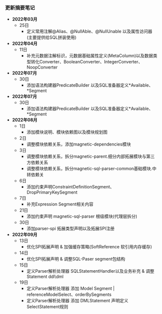 ### 更新摘要笔记

- **2022年03月**
  - 25日
    - 定义常用注解@Alias、@NullAble、@NullUnable 以及属性访问器(主要提供给SQL拼装使用)
- **2022年04月**
  - 11日
    - 补充元数据注解标识，元数据基础属性定义(MetaColumn)以及数据类型转化Converter、BooleanConverter、IntegerConverter、NoopConverter
- **2022年07月**
  - 30日
    - 添加语法构建器PredicateBuilder 以及SQL准备器定义*Available、*Segment
- **2022年07月**
  - 30日
    - 添加语法构建器PredicateBuilder 以及SQL准备器定义*Available、*Segment
- **2022年08月**
  - 1日
    - 添加模块说明、模块依赖图以及模块规划图
  - 2日
    - 调整模块依赖关系，添加magnetic-dependencies模块
  - 3日
    - 调整模块依赖关系，拆分magnetic-parent.细分内部拓展模块与第三方依赖关系
    - 调整模块依赖关系，拆分magnetic-sql-parser-common基础模块.中转依赖关
  - 6日
    - 添加约束声明ConstraintDefinitionSegment、DropPrimaryKeySegment
  - 7日
    - 补充Expression Segment相关内容
  - 21日
    - 添加约束声明 magnetic-sql-parser 根级模块(代理层拆分)
  - 30日
    - 添加parser-spi 拓展类型声明以及拓展SPI注册
- **2022年09月**
  - 13日
    - 优化SPI拓展声明 & 加强缓存策略(SoftReference 软引用内存缓存)
  - 14日
    - 优化SPI拓展声明 & 调整SQL-Paser segment包结构
  - 15日
    - 定义Parser解析处理器 SQLStatementHandler以及业务补充 & 调整Statement ddl\dml
  - 19日
    - 定义Parser解析处理器 添加 Model Segment | referenceModelSelect、orderBySegments
    - 定义Parser解析处理器 添加 DMLStatement 声明定义SelectStatement规则